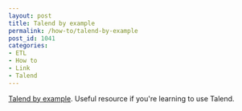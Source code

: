 ```yaml
---
layout: post
title: Talend by example
permalink: /how-to/talend-by-example
post_id: 1041
categories:
- ETL
- How to
- Link
- Talend
---
```


[Talend by example](http://www.talendbyexample.com/). Useful resource if you're learning to use Talend.
